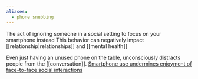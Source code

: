 ```yaml
---
aliases:
  - phone snubbing
---
```

The act of ignoring someone in a social setting to focus on your smartphone instead
This behavior can negatively impact [[relationship|relationships]] and [[mental health]]

Even just having an unused phone on the table, unconsciously distracts people from the [[conversation]]. [Smartphone use undermines enjoyment of face-to-face social interactions](https://www.sciencedirect.com/science/article/abs/pii/S0022103117301737)